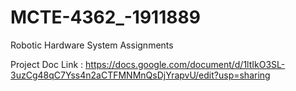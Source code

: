 # MCTE-4362_-1911889
Robotic Hardware System Assignments

Project Doc Link : https://docs.google.com/document/d/1ltIkO3SL-3uzCg48qC7Yss4n2aCTFMNMnQsDjYrapvU/edit?usp=sharing
